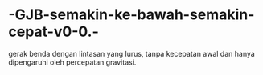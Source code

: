 # -GJB-semakin-ke-bawah-semakin-cepat-v0-0.-
gerak benda dengan lintasan yang lurus, tanpa kecepatan awal dan hanya dipengaruhi oleh percepatan gravitasi.
